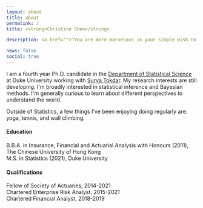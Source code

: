 ```yaml
---
layout: about
title: about
permalink: /
title: <strong>Christine Shen</strong>

description: <a href="">"You are more marvelous in your simple wish to find a way <br> than the gilded roofs of any destination you could reach." &nbsp;&nbsp;-- David Whyte, <i>"Santiago"</i></a>.

news: false
social: true
---
```


I am a fourth year Ph.D. candidate in the [Department of Statistical Science](https://stat.duke.edu/) at Duke University working with [Surya Tokdar](http://www2.stat.duke.edu/~st118/). My research interests are still developing. I'm broadly interested in statistical inference and Bayesian methods. I'm generally curious to learn about different perspectives to understand the world.

Outside of Statistics, a few things I've been enjoying doing regularly are: yoga, tennis, and wall climbing. 

#### **Education**

B.B.A. in Insurance, Financial and Actuarial Analysis with Honours (2011), The Chinese University of Hong Kong <br />
M.S. in Statistics (2021), Duke University

#### **Qualifications**

Fellow of Society of Actuaries, 2014-2021  <br />
Chartered Enterprise Risk Analyst, 2015-2021  <br />
Chartered Financial Analyst, 2018-2019

